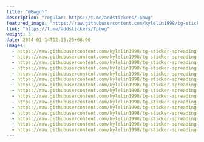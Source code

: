 ```yaml
---
title: "@Bwgdh"
description: "regular: https://t.me/addstickers/Tpbwg"
featured_image: "https://raw.githubusercontent.com/kylelin1998/tg-sticker-spreading-worldwide-images/main/img/c70d5e94-765c-4913-a053-f6f374881d68.jpg"
link: "https://t.me/addstickers/Tpbwg"
weight: 3
date: 2024-01-14T02:35:25+08:00
images:
  - https://raw.githubusercontent.com/kylelin1998/tg-sticker-spreading-worldwide-images/main/img/c70d5e94-765c-4913-a053-f6f374881d68.jpg
  - https://raw.githubusercontent.com/kylelin1998/tg-sticker-spreading-worldwide-images/main/img/c9f487e4-b5fc-44e2-a105-3bd36892a9eb.jpg
  - https://raw.githubusercontent.com/kylelin1998/tg-sticker-spreading-worldwide-images/main/img/01c86a92-d24b-452e-9ed8-dbc9db0f7423.jpg
  - https://raw.githubusercontent.com/kylelin1998/tg-sticker-spreading-worldwide-images/main/img/c51163c0-3741-4e61-9a41-4e09d6dc09e7.jpg
  - https://raw.githubusercontent.com/kylelin1998/tg-sticker-spreading-worldwide-images/main/img/f2cb03e9-6914-48d5-b06b-2ed8b6953c07.jpg
  - https://raw.githubusercontent.com/kylelin1998/tg-sticker-spreading-worldwide-images/main/img/92a46b15-669e-4170-a667-a446e495e834.jpg
  - https://raw.githubusercontent.com/kylelin1998/tg-sticker-spreading-worldwide-images/main/img/9d9b84c8-8f5a-4d1c-9ac6-c1cec19359f3.jpg
  - https://raw.githubusercontent.com/kylelin1998/tg-sticker-spreading-worldwide-images/main/img/16a5af8b-8daa-45c3-a2ee-06ed70021f0b.jpg
  - https://raw.githubusercontent.com/kylelin1998/tg-sticker-spreading-worldwide-images/main/img/bb5d9d04-b3e5-4b9b-be51-732416cd1083.jpg
  - https://raw.githubusercontent.com/kylelin1998/tg-sticker-spreading-worldwide-images/main/img/4702f335-a60a-4a45-b42b-6ef3a432e88c.jpg
  - https://raw.githubusercontent.com/kylelin1998/tg-sticker-spreading-worldwide-images/main/img/8c5e6a02-f4a1-480d-9cb2-82733d142f00.jpg
  - https://raw.githubusercontent.com/kylelin1998/tg-sticker-spreading-worldwide-images/main/img/b517c36c-d077-4857-8807-6e05870bd910.jpg
  - https://raw.githubusercontent.com/kylelin1998/tg-sticker-spreading-worldwide-images/main/img/3a81e15b-a846-476b-8760-b5338affc963.jpg
  - https://raw.githubusercontent.com/kylelin1998/tg-sticker-spreading-worldwide-images/main/img/0d33dc50-6499-431a-991e-60ea10ac9245.jpg
  - https://raw.githubusercontent.com/kylelin1998/tg-sticker-spreading-worldwide-images/main/img/8ad05ea9-8ee4-4d48-9dfa-f0e7f4d7dc64.jpg
---
```

